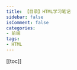 ```yaml
---
title: 【目录】HTML学习笔记
sidebar: false
isComment: false
categories: 
- 前端
tags: 
- HTML
---
```


[[toc]]
